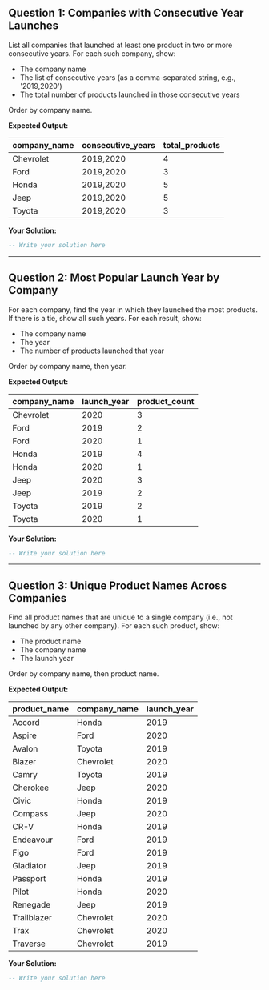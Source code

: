 ## Question 1: Companies with Consecutive Year Launches

List all companies that launched at least one product in two or more consecutive years. For each such company, show:
- The company name
- The list of consecutive years (as a comma-separated string, e.g., '2019,2020')
- The total number of products launched in those consecutive years

Order by company name.

**Expected Output:**

| company_name | consecutive_years | total_products |
|--------------|-------------------|----------------|
| Chevrolet    | 2019,2020         | 4              |
| Ford         | 2019,2020         | 3              |
| Honda        | 2019,2020         | 5              |
| Jeep         | 2019,2020         | 5              |
| Toyota       | 2019,2020         | 3              |

**Your Solution:**
````sql
-- Write your solution here
````

---

## Question 2: Most Popular Launch Year by Company

For each company, find the year in which they launched the most products. If there is a tie, show all such years. For each result, show:
- The company name
- The year
- The number of products launched that year

Order by company name, then year.

**Expected Output:**

| company_name | launch_year | product_count |
|--------------|-------------|---------------|
| Chevrolet    | 2020        | 3             |
| Ford         | 2019        | 2             |
| Ford         | 2020        | 1             |
| Honda        | 2019        | 4             |
| Honda        | 2020        | 1             |
| Jeep         | 2020        | 3             |
| Jeep         | 2019        | 2             |
| Toyota       | 2019        | 2             |
| Toyota       | 2020        | 1             |

**Your Solution:**
````sql
-- Write your solution here
````

---

## Question 3: Unique Product Names Across Companies

Find all product names that are unique to a single company (i.e., not launched by any other company). For each such product, show:
- The product name
- The company name
- The launch year

Order by company name, then product name.

**Expected Output:**

| product_name | company_name | launch_year |
|--------------|--------------|-------------|
| Accord       | Honda        | 2019        |
| Aspire       | Ford         | 2020        |
| Avalon       | Toyota       | 2019        |
| Blazer       | Chevrolet    | 2020        |
| Camry        | Toyota       | 2019        |
| Cherokee     | Jeep         | 2020        |
| Civic        | Honda        | 2019        |
| Compass      | Jeep         | 2020        |
| CR-V         | Honda        | 2019        |
| Endeavour    | Ford         | 2019        |
| Figo         | Ford         | 2019        |
| Gladiator    | Jeep         | 2019        |
| Passport     | Honda        | 2019        |
| Pilot        | Honda        | 2020        |
| Renegade     | Jeep         | 2019        |
| Trailblazer  | Chevrolet    | 2020        |
| Trax         | Chevrolet    | 2020        |
| Traverse     | Chevrolet    | 2019        |

**Your Solution:**
````sql
-- Write your solution here
````
